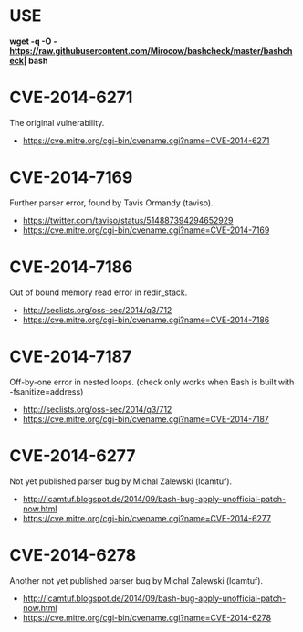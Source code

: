 USE
==================

**wget -q -O - https://raw.githubusercontent.com/Mirocow/bashcheck/master/bashcheck| bash**


CVE-2014-6271
=============

The original vulnerability.

* https://cve.mitre.org/cgi-bin/cvename.cgi?name=CVE-2014-6271

CVE-2014-7169
=============

Further parser error, found by Tavis Ormandy (taviso).

* https://twitter.com/taviso/status/514887394294652929
* https://cve.mitre.org/cgi-bin/cvename.cgi?name=CVE-2014-7169

CVE-2014-7186
=============

Out of bound memory read error in redir_stack.

* http://seclists.org/oss-sec/2014/q3/712
* https://cve.mitre.org/cgi-bin/cvename.cgi?name=CVE-2014-7186

CVE-2014-7187
=============

Off-by-one error in nested loops.
(check only works when Bash is built with -fsanitize=address)

* http://seclists.org/oss-sec/2014/q3/712
* https://cve.mitre.org/cgi-bin/cvename.cgi?name=CVE-2014-7187

CVE-2014-6277
=============

Not yet published parser bug by Michal Zalewski (lcamtuf).

* http://lcamtuf.blogspot.de/2014/09/bash-bug-apply-unofficial-patch-now.html
* https://cve.mitre.org/cgi-bin/cvename.cgi?name=CVE-2014-6277

CVE-2014-6278
=============

Another not yet published parser bug by Michal Zalewski (lcamtuf).

* http://lcamtuf.blogspot.de/2014/09/bash-bug-apply-unofficial-patch-now.html
* https://cve.mitre.org/cgi-bin/cvename.cgi?name=CVE-2014-6278
